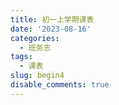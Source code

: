```yaml
---
title: 初一上学期课表
date: '2023-08-16'
categories:
  - 班务志
tags:
  - 课表
slug: begin4
disable_comments: true
---
```




